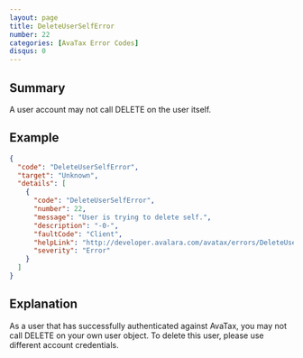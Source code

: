 ```yaml
---
layout: page
title: DeleteUserSelfError
number: 22
categories: [AvaTax Error Codes]
disqus: 0
---
```


## Summary

A user account may not call DELETE on the user itself.

## Example

```json
{
  "code": "DeleteUserSelfError",
  "target": "Unknown",
  "details": [
    {
      "code": "DeleteUserSelfError",
      "number": 22,
      "message": "User is trying to delete self.",
      "description": "-0-",
      "faultCode": "Client",
      "helpLink": "http://developer.avalara.com/avatax/errors/DeleteUserSelfError",
      "severity": "Error"
    }
  ]
}
```

## Explanation

As a user that has successfully authenticated against AvaTax, you may not call DELETE on your own user object.  To delete this user, please use different account credentials.

